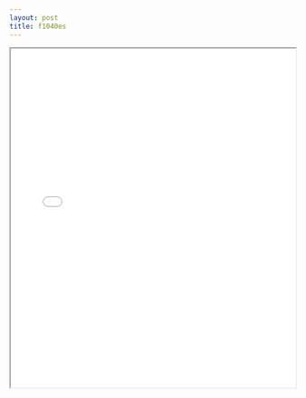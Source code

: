 ```yaml
---
layout: post
title: f1040es
---
```


<div class="pdf-container">
<iframe src="/ea/assets/pdfs/misc/f1040es.pdf" height="600" width="100%" allowFullScreen="true"></iframe>
</div>

